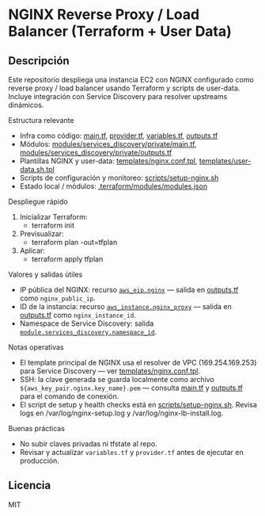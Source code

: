 # NGINX Reverse Proxy / Load Balancer (Terraform + User Data)

Descripción
-----------
Este repositorio despliega una instancia EC2 con NGINX configurado como reverse proxy / load balancer usando Terraform y scripts de user-data. Incluye integración con Service Discovery para resolver upstreams dinámicos.

Estructura relevante
- Infra como código: [main.tf](main.tf), [provider.tf](provider.tf), [variables.tf](variables.tf), [outputs.tf](outputs.tf)
- Módulos: [modules/services_discovery/private/main.tf](modules/services_discovery/private/main.tf), [modules/services_discovery/private/outputs.tf](modules/services_discovery/private/outputs.tf)
- Plantillas NGINX y user-data: [templates/nginx.conf.tpl](templates/nginx.conf.tpl), [templates/user-data.sh.tpl](templates/user-data.sh.tpl)
- Scripts de configuración y monitoreo: [scripts/setup-nginx.sh](scripts/setup-nginx.sh)
- Estado local / módulos: [.terraform/modules/modules.json](.terraform/modules/modules.json)

Despliegue rápido
1. Inicializar Terraform:
   - terraform init
2. Previsualizar:
   - terraform plan -out=tfplan
3. Aplicar:
   - terraform apply tfplan

Valores y salidas útiles
- IP pública del NGINX: recurso [`aws_eip.nginx`](main.tf) — salida en [outputs.tf](outputs.tf) como `nginx_public_ip`.
- ID de la instancia: recurso [`aws_instance.nginx_proxy`](main.tf) — salida en [outputs.tf](outputs.tf) como `nginx_instance_id`.
- Namespace de Service Discovery: salida [`module.services_discovery.namespace_id`](outputs.tf).

Notas operativas
- El template principal de NGINX usa el resolver de VPC (169.254.169.253) para Service Discovery — ver [templates/nginx.conf.tpl](templates/nginx.conf.tpl).
- SSH: la clave generada se guarda localmente como archivo `${aws_key_pair.nginx.key_name}.pem` — consulta [main.tf](main.tf) y [outputs.tf](outputs.tf) para el comando de conexión.
- El script de setup y health checks está en [scripts/setup-nginx.sh](scripts/setup-nginx.sh). Revisa logs en /var/log/nginx-setup.log y /var/log/nginx-lb-install.log.

Buenas prácticas
- No subir claves privadas ni tfstate al repo.
- Revisar y actualizar `variables.tf` y `provider.tf` antes de ejecutar en producción.

Licencia
--------
MIT